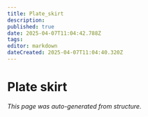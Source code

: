```yaml
---
title: Plate_skirt
description: 
published: true
date: 2025-04-07T11:04:42.788Z
tags: 
editor: markdown
dateCreated: 2025-04-07T11:04:40.320Z
---
```


# Plate skirt

*This page was auto-generated from structure.*